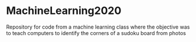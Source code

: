 # MachineLearning2020
Repository for code from a machine learning class where the objective was to teach computers to identify the corners of a sudoku board from photos
